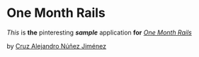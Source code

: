 # One Month Rails

*This* is **the** pinteresting ***sample*** application ****for****
[*One Month Rails*](http://onemonthrails.com)

by [Cruz Alejandro Núñez Jiménez](http://www.facebook.com/nunez.a.cruz)